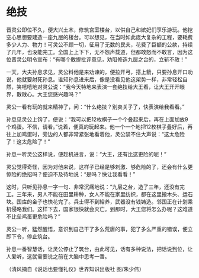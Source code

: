 # 绝技

晋灵公即位不久，便大兴土木，修筑宫室楼台，以供自己和嫔妃们享乐游玩。他挖空心思想要建造一座九层的楼台。可以想见，在当时如此庞大复杂的工程，要耗费多少人力、物力！可灵公不顾一切，征用了无数的民夫，花费了巨额的公款，持续了几年，也没能完工。全国上上下下，无不怨声载道，但都敢怒而不敢言，因为这位晋灵公明令宣布：“有哪个敢提批评意见，劝阻修造九层之台的，立斩不赦！” 

一天，大夫孙息求见，灵公料他是来劝谏的，便拉开弓，搭上箭，只要孙息开口劝说，他就要射死孙息。谁知孙息进来后，像是没看见他这架势一样，非常轻松自然，笑嘻嘻地对灵公说：“我今天特地来表演一套绝技给大王看，让大王开开眼界，散散心。大王您感兴趣吗？” 

灵公一看有玩的就来精神了，问：“什么绝技？别卖关子了，快表演给我看看。” 

孙息见灵公上钩了，便说：“我可以把12枚棋子一个个叠起来后，再在上面加放9个鸡蛋。不信，请看。”说着，便真的玩起来。他一个一个地把12枚棋子叠好后，再往上加鸡蛋时，旁边的人都非常紧张地看着他，灵公禁不住大声说：“这太危险了！这太危险了！” 

孙息一听灵公这样说，便趁机进言，说：“大王，还有比这更险的呢！” 

灵公觉得奇怪，因为对他来说，这样子已经是够刺激、够危险的了，还会有什么更惊险的绝招吗？便迫不及待地说：“是吗？快让我看看！” 

这时，只听见孙息一字一句、非常沉痛地说：“九层之台，造了三年，还没有完工。三年来，男人不能在田里耕种，女人不能在家里纺织，都在这里搬木头、运石块。国库的金子也快花完了。兵士得不到給养，武器没有钱铸造。邻国正在计划乘机侵略我们。这样下去，国家很快就会灭亡。到那时，大王您将怎么办呢？这难道不比垒鸡蛋更危险吗？” 

灵公一听，猛然醒悟，意识到自己干了多么荒唐的事，犯了多么严重的错误，便立即下令，停止筑台。 

孙息一番智慧话，让灵公停止了筑台，由此可见，话有多种说法，把话说到位，让人爱听，这就需要说之前在大脑中思考一番。 

（清风摘自《说话也要懂礼仪》世界知识出版社 图/朱少伟）